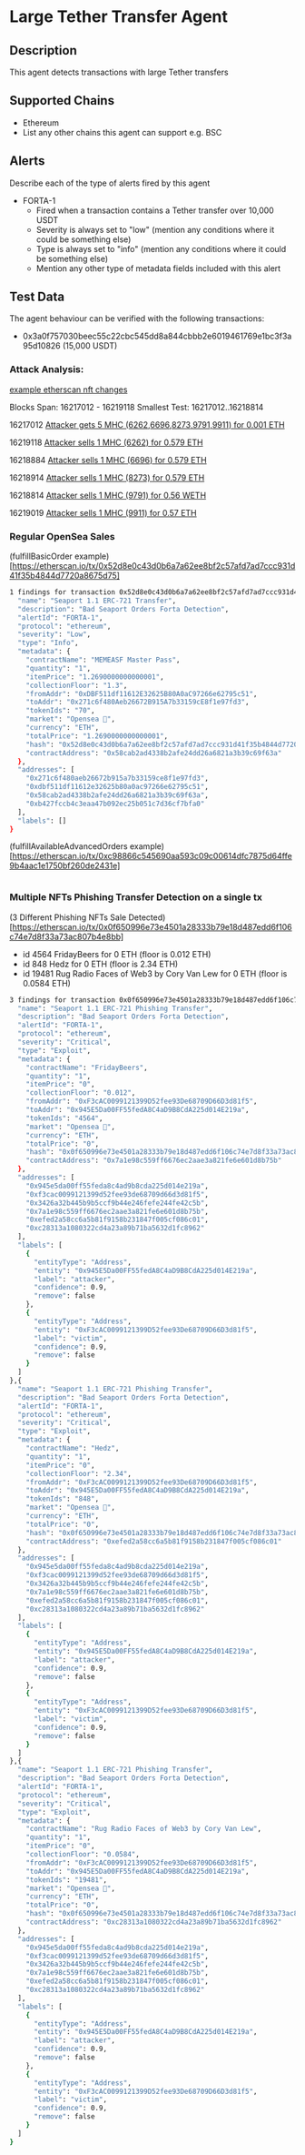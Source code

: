 # Large Tether Transfer Agent

## Description

This agent detects transactions with large Tether transfers

## Supported Chains

- Ethereum
- List any other chains this agent can support e.g. BSC

## Alerts

Describe each of the type of alerts fired by this agent

- FORTA-1
  - Fired when a transaction contains a Tether transfer over 10,000 USDT
  - Severity is always set to "low" (mention any conditions where it could be something else)
  - Type is always set to "info" (mention any conditions where it could be something else)
  - Mention any other type of metadata fields included with this alert

## Test Data

The agent behaviour can be verified with the following transactions:

- 0x3a0f757030beec55c22cbc545dd8a844cbbb2e6019461769e1bc3f3a95d10826 (15,000 USDT)

### Attack Analysis: 

[example etherscan nft changes](https://etherscan.io/nft/0xae99a698156ee8f8d07cbe7f271c31eeaac07087/6262)

Blocks Span: 16217012 - 16219118
Smallest Test: 16217012..16218814

16217012 [Attacker gets 5 MHC (6262,6696,8273,9791,9911) for 0.001 ETH](https://etherscan.io/tx/0x4fff109d9a6c030fce4de9426229a113524903f0babd6de11ee6c046d07226ff)

16219118 [Attacker sells 1 MHC (6262) for 0.579 ETH](https://etherscan.io/tx/0xdc6fd3c2846f330aec65615341789397e1a9bb37a471851fe68b2db20a5a7b9f)

16218884 [Attacker sells 1 MHC (6696) for 0.579 ETH](https://etherscan.io/tx/0xfbcb46427535e38d1634143f5ece0282f627e64a9c32977ded70e4a2222227a1)

16218914 [Attacker sells 1 MHC (8273) for 0.579 ETH](https://etherscan.io/tx/0x19c693157c14e180fecad15abaa9b1cd927d2abd25a0aa9d67876660351a7637)

16218814 [Attacker sells 1 MHC (9791) for 0.56 WETH](https://etherscan.io/tx/0x2062705b2f7294316a2bae5e119817ff3266a4587d22a4dc9ebb1ab558959551)

16219019 [Attacker sells 1 MHC (9911) for 0.57 ETH](https://etherscan.io/tx/0x70f5f57a09365442ece8b8de8ea2e1a82f327d85d782913621688736b3a260f0)

### Regular OpenSea Sales

(fulfillBasicOrder example)[https://etherscan.io/tx/0x52d8e0c43d0b6a7a62ee8bf2c57afd7ad7ccc931d41f35b4844d7720a8675d75]
```bash
1 findings for transaction 0x52d8e0c43d0b6a7a62ee8bf2c57afd7ad7ccc931d41f35b4844d7720a8675d75 {
  "name": "Seaport 1.1 ERC-721 Transfer",
  "description": "Bad Seaport Orders Forta Detection",
  "alertId": "FORTA-1",
  "protocol": "ethereum",
  "severity": "Low",
  "type": "Info",
  "metadata": {
    "contractName": "MEMEASF Master Pass",
    "quantity": "1",
    "itemPrice": "1.2690000000000001",
    "collectionFloor": "1.3",
    "fromAddr": "0xDBF511df11612E32625B80A0aC97266e62795c51",
    "toAddr": "0x271c6f480Aeb26672B915A7b33159cE8f1e97fd3",
    "tokenIds": "70",
    "market": "Opensea 🌊",
    "currency": "ETH",
    "totalPrice": "1.2690000000000001",
    "hash": "0x52d8e0c43d0b6a7a62ee8bf2c57afd7ad7ccc931d41f35b4844d7720a8675d75",
    "contractAddress": "0x58cab2ad4338b2afe24dd26a6821a3b39c69f63a"
  },
  "addresses": [
    "0x271c6f480aeb26672b915a7b33159ce8f1e97fd3",
    "0xdbf511df11612e32625b80a0ac97266e62795c51",
    "0x58cab2ad4338b2afe24dd26a6821a3b39c69f63a",
    "0xb427fccb4c3eaa47b092ec25b051c7d36cf7bfa0"
  ],
  "labels": []
}
```

(fulfillAvailableAdvancedOrders example)[https://etherscan.io/tx/0xc98866c545690aa593c09c00614dfc7875d64ffe9b4aac1e1750bf260de2431e]
```bash
```
### Multiple NFTs Phishing Transfer Detection on a single tx

(3 Different Phishing NFTs Sale Detected)[https://etherscan.io/tx/0x0f650996e73e4501a28333b79e18d487edd6f106c74e7d8f33a73ac807b4e8bb]

+ id 4564 FridayBeers for 0 ETH (floor is 0.012 ETH)
+ id 848 Hedz for 0 ETH (floor is 2.34 ETH)
+ id 19481 Rug Radio Faces of Web3 by Cory Van Lew for 0 ETH (floor is 0.0584 ETH)

```bash
3 findings for transaction 0x0f650996e73e4501a28333b79e18d487edd6f106c74e7d8f33a73ac807b4e8bb {
  "name": "Seaport 1.1 ERC-721 Phishing Transfer",
  "description": "Bad Seaport Orders Forta Detection",
  "alertId": "FORTA-1",
  "protocol": "ethereum",
  "severity": "Critical",
  "type": "Exploit",
  "metadata": {
    "contractName": "FridayBeers",
    "quantity": "1",
    "itemPrice": "0",
    "collectionFloor": "0.012",
    "fromAddr": "0xF3cAC0099121399D52fee93De68709D66D3d81f5",
    "toAddr": "0x945E5Da00FF55fedA8C4aD9B8CdA225d014E219a",
    "tokenIds": "4564",
    "market": "Opensea 🌊",
    "currency": "ETH",
    "totalPrice": "0",
    "hash": "0x0f650996e73e4501a28333b79e18d487edd6f106c74e7d8f33a73ac807b4e8bb",
    "contractAddress": "0x7a1e98c559ff6676ec2aae3a821fe6e601d8b75b"
  },
  "addresses": [
    "0x945e5da00ff55feda8c4ad9b8cda225d014e219a",
    "0xf3cac0099121399d52fee93de68709d66d3d81f5",
    "0x3426a32b445b9b5ccf9b44e246fefe244fe42c5b",
    "0x7a1e98c559ff6676ec2aae3a821fe6e601d8b75b",
    "0xefed2a58cc6a5b81f9158b231847f005cf086c01",
    "0xc28313a1080322cd4a23a89b71ba5632d1fc8962"
  ],
  "labels": [
    {
      "entityType": "Address",
      "entity": "0x945E5Da00FF55fedA8C4aD9B8CdA225d014E219a",
      "label": "attacker",
      "confidence": 0.9,
      "remove": false
    },
    {
      "entityType": "Address",
      "entity": "0xF3cAC0099121399D52fee93De68709D66D3d81f5",
      "label": "victim",
      "confidence": 0.9,
      "remove": false
    }
  ]
},{
  "name": "Seaport 1.1 ERC-721 Phishing Transfer",
  "description": "Bad Seaport Orders Forta Detection",
  "alertId": "FORTA-1",
  "protocol": "ethereum",
  "severity": "Critical",
  "type": "Exploit",
  "metadata": {
    "contractName": "Hedz",
    "quantity": "1",
    "itemPrice": "0",
    "collectionFloor": "2.34",
    "fromAddr": "0xF3cAC0099121399D52fee93De68709D66D3d81f5",
    "toAddr": "0x945E5Da00FF55fedA8C4aD9B8CdA225d014E219a",
    "tokenIds": "848",
    "market": "Opensea 🌊",
    "currency": "ETH",
    "totalPrice": "0",
    "hash": "0x0f650996e73e4501a28333b79e18d487edd6f106c74e7d8f33a73ac807b4e8bb",
    "contractAddress": "0xefed2a58cc6a5b81f9158b231847f005cf086c01"
  },
  "addresses": [
    "0x945e5da00ff55feda8c4ad9b8cda225d014e219a",
    "0xf3cac0099121399d52fee93de68709d66d3d81f5",
    "0x3426a32b445b9b5ccf9b44e246fefe244fe42c5b",
    "0x7a1e98c559ff6676ec2aae3a821fe6e601d8b75b",
    "0xefed2a58cc6a5b81f9158b231847f005cf086c01",
    "0xc28313a1080322cd4a23a89b71ba5632d1fc8962"
  ],
  "labels": [
    {
      "entityType": "Address",
      "entity": "0x945E5Da00FF55fedA8C4aD9B8CdA225d014E219a",
      "label": "attacker",
      "confidence": 0.9,
      "remove": false
    },
    {
      "entityType": "Address",
      "entity": "0xF3cAC0099121399D52fee93De68709D66D3d81f5",
      "label": "victim",
      "confidence": 0.9,
      "remove": false
    }
  ]
},{
  "name": "Seaport 1.1 ERC-721 Phishing Transfer",
  "description": "Bad Seaport Orders Forta Detection",
  "alertId": "FORTA-1",
  "protocol": "ethereum",
  "severity": "Critical",
  "type": "Exploit",
  "metadata": {
    "contractName": "Rug Radio Faces of Web3 by Cory Van Lew",
    "quantity": "1",
    "itemPrice": "0",
    "collectionFloor": "0.0584",
    "fromAddr": "0xF3cAC0099121399D52fee93De68709D66D3d81f5",
    "toAddr": "0x945E5Da00FF55fedA8C4aD9B8CdA225d014E219a",
    "tokenIds": "19481",
    "market": "Opensea 🌊",
    "currency": "ETH",
    "totalPrice": "0",
    "hash": "0x0f650996e73e4501a28333b79e18d487edd6f106c74e7d8f33a73ac807b4e8bb",
    "contractAddress": "0xc28313a1080322cd4a23a89b71ba5632d1fc8962"
  },
  "addresses": [
    "0x945e5da00ff55feda8c4ad9b8cda225d014e219a",
    "0xf3cac0099121399d52fee93de68709d66d3d81f5",
    "0x3426a32b445b9b5ccf9b44e246fefe244fe42c5b",
    "0x7a1e98c559ff6676ec2aae3a821fe6e601d8b75b",
    "0xefed2a58cc6a5b81f9158b231847f005cf086c01",
    "0xc28313a1080322cd4a23a89b71ba5632d1fc8962"
  ],
  "labels": [
    {
      "entityType": "Address",
      "entity": "0x945E5Da00FF55fedA8C4aD9B8CdA225d014E219a",
      "label": "attacker",
      "confidence": 0.9,
      "remove": false
    },
    {
      "entityType": "Address",
      "entity": "0xF3cAC0099121399D52fee93De68709D66D3d81f5",
      "label": "victim",
      "confidence": 0.9,
      "remove": false
    }
  ]
}
```
